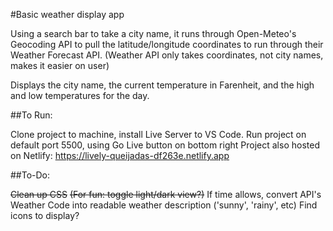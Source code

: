 #Basic weather display app

Using a search bar to take a city name, it runs through Open-Meteo's Geocoding API to pull the latitude/longitude coordinates to run through their Weather Forecast API. (Weather API only takes coordinates, not city names, makes it easier on user)

Displays the city name, the current temperature in Farenheit, and the high and low temperatures for the day.

##To Run:

Clone project to machine, install Live Server to VS Code.
Run project on default port 5500, using Go Live button on bottom right
Project also hosted on Netlify: https://lively-queijadas-df263e.netlify.app

##To-Do:

~~Clean up CSS~~
~~(For fun: toggle light/dark view?)~~
If time allows, convert API's Weather Code into readable weather description ('sunny', 'rainy', etc)
Find icons to display?
